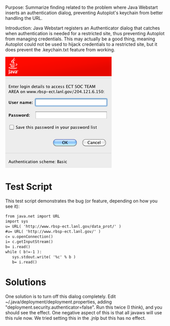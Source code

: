 Purpose: Summarize finding related to the problem where Java Webstart
inserts an authentication dialog, preventing Autoplot's keychain from
better handling the URL.

Introduction: Java Webstart registers an Authenticator dialog that
catches when authentication is needed for a restricted site, thus
preventing Autoplot from managing credentials. This may actually be a
good thing, meaning Autoplot could not be used to hijack credentials to
a restricted site, but it does prevent the .keychain.txt feature from
working.

![javawsAuth.jpg](javawsAuth.jpg "javawsAuth.jpg")

# Test Script

This test script demonstrates the bug (or feature, depending on how you
see it):

```
from java.net import URL
import sys
u= URL( 'http://www.rbsp-ect.lanl.gov/data_prot/' )
#u= URL( 'http://www.rbsp-ect.lanl.gov/' )
c= u.openConnection()
i= c.getInputStream()
b= i.read()
while ( b!=-1 ):
   sys.stdout.write( '%c' % b )
   b= i.read()
```
# Solutions

One solution is to turn off this dialog completely. Edit
\~/.java/deployment/deployment.properties, adding
"deployment.security.authenticator=false". Run this twice (I think), and
you should see the effect. One negative aspect of this is that all
javaws will use this rule now. We tried setting this in the .jnlp but
this has no effect.

